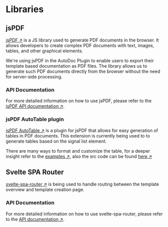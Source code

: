 # Libraries

## jsPDF
[jsPDF ↗](https://github.com/MrRio/jsPDF) is a JS library used to generate PDF documents in the browser. It allows developers to create complex PDF documents with text, images, tables, and other graphical elements. 

We're using jsPDF in the AutoDoc Plugin to enable users to export their template based documentation as PDF files. The library allows us to generate such PDF documents directly from the browser without the need for server-side processing.

### API Documentation
For more detailed information on how to use jsPDF, please refer to the [jsPDF API documentation ↗](http://raw.githack.com/MrRio/jsPDF/master/docs/jsPDF.html).

### jsPDF AutoTable plugin
[jsPDF AutoTable ↗](https://github.com/simonbengtsson/jsPDF-AutoTable) is a plugin for jsPDF that allows for easy generation of tables in PDF documents. This extension is currently being used to to generate tables based on the signal list element.

There are many ways to format and customize the table, for a deeper insight refer to the [examples ↗](https://simonbengtsson.github.io/jsPDF-AutoTable/#), also the src code can be found [here ↗](https://github.com/simonbengtsson/jsPDF-AutoTable/blob/master/examples/examples.js)  
##

## Svelte SPA Router
[svelte-spa-router ↗](https://github.com/ItalyPaleAle/svelte-spa-router) is being used to handle routing between the template overview and template creation page.



### API Documentation
For more detailed information on how to use svelte-spa-router, please refer to the [API documentation ↗](https://github.com/ItalyPaleAle/svelte-spa-router?tab=readme-ov-file#define-your-routes).
